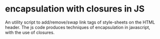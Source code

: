# encapsulation with closures in JS
An utility script to add/remove/swap link tags of style-sheets on the HTML header. The js code produces techniques  of encapsulation in javascript, with the use of closures.   
